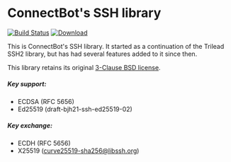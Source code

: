 # ConnectBot's SSH library
[![Build Status](https://travis-ci.org/connectbot/sshlib.svg?branch=master)](https://travis-ci.org/connectbot/sshlib)
[![Download](https://api.bintray.com/packages/connectbot/maven/sshlib/images/download.svg)](https://bintray.com/connectbot/maven/sshlib/_latestVersion)

This is ConnectBot's SSH library. It started as a continuation of the Trilead SSH2 library,
but has had several features added to it since then.

This library retains its original [3-Clause BSD license](
https://opensource.org/licenses/BSD-3-Clause).

##### Key support:
  * ECDSA (RFC 5656)
  * Ed25519 (draft-bjh21-ssh-ed25519-02)

##### Key exchange:
  * ECDH (RFC 5656)
  * X25519 (curve25519-sha256@libssh.org)
